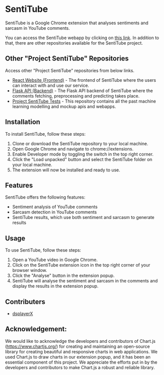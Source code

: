 # SentiTube

SentiTube is a Google Chrome extension that analyses sentiments and sarcasm in YouTube comments.

You can access the SentiTube webapp by clicking on [this link](https://dsplayerx.github.io/project-sentitube-webapp). In addition to that, there are other repositories available for the SentiTube project.

## Other "Project SentiTube" Repositories

Access other "Project SentiTube" repositories from below links.

- [React Website (Frontend)](https://github.com/dsplayerX/project-sentitube-flask-api) - The frontend of SentiTube where the users can interact with and use our service.
- [Flask API (Backend)](https://github.com/dsplayerX/project-sentitube-flask-api) - The Flask API backend of SentiTube where the comments fetching, preprocessing and predicting takes place.
- [Project SentiTube Tests](https://github.com/dsplayerX/project-sentitube-tests) - This repository contains all the past machine learning modelling and mockup apis and webapps.

## Installation

To install SentiTube, follow these steps:

1. Clone or download the SentiTube repository to your local machine.
2. Open Google Chrome and navigate to chrome://extensions.
3. Enable Developer mode by toggling the switch in the top right corner.
4. Click the "Load unpacked" button and select the SentiTube folder on your local machine.
5. The extension will now be installed and ready to use.

## Features

SentiTube offers the following features:

- Sentiment analysis of YouTube comments
- Sarcasm detection in YouTube comments
- SentiTube results, which use both sentiment and sarcasm to generate results

## Usage

To use SentiTube, follow these steps:

1. Open a YouTube video in Google Chrome.
2. Click on the SentiTube extension icon in the top right corner of your browser window.
3. Click the "Analyse" button in the extension popup.
4. SentiTube will analyse the sentiment and sarcasm in the comments and display the results in the extension popup.

## Contributers

- [dsplayerX](https://github.com/dsplayerX)

## Acknowledgement:

We would like to acknowledge the developers and contributors of Chart.js (https://www.chartjs.org/) for creating and maintaining an open-source library for creating beautiful and responsive charts in web applications. We used Chart.js to draw charts in our extension popup, and it has been an essential component of this project. We appreciate the efforts put in by the developers and contributors to make Chart.js a robust and reliable library.
